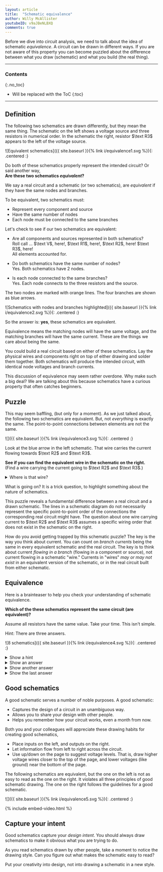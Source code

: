 ```yaml
---
layout: article
title:  "Schematic equivalence"
author: Willy McAllister
youtubeID: v9aJBeNLBXQ
comments: true
---
```


Before we dive into circuit analysis, we need to talk about the idea of schematic *equivalence*. A circuit can be drawn in different ways. If you are not aware of this property you can become puzzled about the difference between what you draw (schematic) and what you build (the real thing).

----

### Contents
{:.no_toc}

* Will be replaced with the ToC
{:toc}

----

## Definition

The following two schematics are drawn differently, but they mean the same thing. The schematic on the left shows a voltage source and three resistors in numerical order. In the schematic the right, resistor $\text R3$ appears to the left of the voltage source. 

![Equivalent schematics]({{ site.baseurl }}{% link i/equivalence1.svg %}){: .centered :}

Do both of these schematics properly represent the intended circuit? Or said another way,  
**Are these two schematics *equivalent*?** 

We say a real circuit and a schematic (or two schematics), are *equivalent* if they have the same nodes and branches.

To be equivalent, two schematics must:

* Represent every component and source
* Have the same number of nodes
* Each node must be connected to the same branches

Let's check to see if our two schematics are equivalent: 

* Are all components and sources represented in both schematics?  
Roll call ... $\text V$, here!, $\text R1$, here!, $\text R2$, here! $\text R3$, here!  
All elements accounted for.

* Do both schematics have the same number of nodes?  
Yes. Both schematics have $2$ nodes.

* Is each node connected to the same branches?  
Yes. Each node connects to the three resistors and the source. 

The two nodes are marked with orange lines. The four branches are shown as blue arrows. 

![Schematics with nodes and branches highlighted]({{ site.baseurl }}{% link i/equivalence2.svg %}){: .centered :}

So the answer is: **yes**, these schematics are equivalent. 

Equivalence means the matching nodes will have the same voltage, and the matching branches will have the same current. These are the things we care about being the same.

You could build a real circuit based on either of these schematics. Lay the physical wires and components right on top of either drawing and solder them together. Both schematics will produce the intended circuit, with identical node voltages and branch currents.
 
This discussion of equivalence may seem rather overdone. Why make such a big deal? We are talking about this because schematics have a curious property that often catches beginners. 

## Puzzle

This may seem baffling, (but only for a moment). As we just talked about, the following two schematics are equivalent. But, not *everything* is exactly the same. The point-to-point connections between elements are not the same.

![]({{ site.baseurl }}{% link i/equivalence3.svg %}){: .centered :}

Look at the blue arrow in the left schematic. That wire carries the current flowing towards  $\text R2$ and $\text R3$. 

**See if you can find the equivalent wire in the schematic on the right.**  
(Find a wire carrying the current going to $\text R2$ and $\text R3$.)

<details>
<summary>Where is that wire?</summary>
<p>It is not there! There is no wire in the schematic on the right with the combined current flowing to  $\text R2$ and $\text R3$. This is so strange!</p>
</details>

What is going on? It is a trick question, to highlight something about the nature of schematics.

This puzzle reveals a fundamental difference between a real circuit and a drawn schematic. The lines in a schematic diagram do not necessarily represent the specific point-to-point order of the connections the corresponding real circuit might have. The question about one wire carrying current to $\text R2$ and $\text R3$ assumes a specific wiring order that does not exist in the schematic on the right.

How do you avoid getting trapped by this schematic puzzle? The key is the way you think about current. You can count on *branch currents* being the same in every equivalent schematic and the real circuit. The key is to think about current *flowing in a branch* (flowing in a component or source), not current flowing in a schematic "wire." Currents in "wires" *may or may not exist* in an equivalent version of the schematic, or in the real circuit built from either schematic.

## Equivalence

Here is a brainteaser to help you check your understanding of schematic equivalence.

**Which of the these schematics represent the same circuit (are equivalent)?**

Assume all resistors have the same value. Take your time. This isn't simple.  

Hint: There are three answers.  

![8 schematics]({{ site.baseurl }}{% link i/equivalence4.svg %}){: .centered :}

<details>
<summary>Show a hint</summary>
 <p>Trace the branches and nodes starting from a consistent place in each circuit, like for example the $+$ terminal of the voltage source.  Follow the branch and node pattern of each circuit to find the ones that match.</p>
 </details>

<details>
<summary>Show an answer</summary>
<p>A = G</p>
</details>

<details>
<summary>Show another answer</summary>
<p>C = F = H</p>
</details>

<details>
<summary>Show the last answer</summary>
<p>B = D = E</p>
</details>

## Good schematics

A good schematic serves a number of noble purposes. A good schematic:

* Captures the design of a circuit in an unambiguous way.
* Allows you to share your design with other people.
* Helps you remember how your circuit works, even a month from now.

Both you and your colleagues will appreciate these drawing habits for creating good schematics,

* Place inputs on the left, and outputs on the right. 
* Let information flow from left to right across the circuit.
* Use up/down on the page to suggest voltage levels. That is, draw higher voltage wires closer to the top of the page, and lower voltages (like ground) near the bottom of the page.

The following schematics are equivalent, but the one on the left is not as easy to read as the one on the right. It violates all three principles of good schematic drawing. The one on the right follows the guidelines for a good schematic.

![]({{ site.baseurl }}{% link i/equivalence5.svg %}){: .centered :}

{% include embed-video.html %}

## Capture your intent

Good schematics capture your *design intent*. You should always draw schematics to make it obvious what you are trying to do. 

As you read schematics drawn by other people, take a moment to notice the drawing style. Can you figure out what makes the schematic easy to read? 

Put your creativity into design, not into drawing a schematic in a new style.
